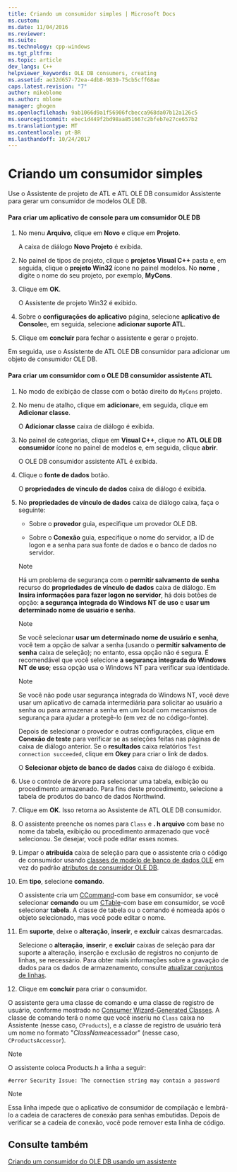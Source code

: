 ```yaml
---
title: Criando um consumidor simples | Microsoft Docs
ms.custom: 
ms.date: 11/04/2016
ms.reviewer: 
ms.suite: 
ms.technology: cpp-windows
ms.tgt_pltfrm: 
ms.topic: article
dev_langs: C++
helpviewer_keywords: OLE DB consumers, creating
ms.assetid: ae32d657-72ea-4db8-9839-75cb5cff68ae
caps.latest.revision: "7"
author: mikeblome
ms.author: mblome
manager: ghogen
ms.openlocfilehash: 9ab1066d9a1f56906fcbecca968da07b12a126c5
ms.sourcegitcommit: ebec1d449f2bd98aa851667c2bfeb7e27ce657b2
ms.translationtype: MT
ms.contentlocale: pt-BR
ms.lasthandoff: 10/24/2017
---
```

# <a name="creating-a-simple-consumer"></a>Criando um consumidor simples
Use o Assistente de projeto de ATL e ATL OLE DB consumidor Assistente para gerar um consumidor de modelos OLE DB.  
  
#### <a name="to-create-a-console-application-for-an-ole-db-consumer"></a>Para criar um aplicativo de console para um consumidor OLE DB  
  
1.  No menu **Arquivo**, clique em **Novo** e clique em **Projeto**.  
  
     A caixa de diálogo **Novo Projeto** é exibida.  
  
2.  No painel de tipos de projeto, clique o **projetos Visual C++** pasta e, em seguida, clique o **projeto Win32** ícone no painel modelos. No **nome** , digite o nome do seu projeto, por exemplo, **MyCons**.  
  
3.  Clique em **OK**.  
  
     O Assistente de projeto Win32 é exibido.  
  
4.  Sobre o **configurações do aplicativo** página, selecione **aplicativo de Console**e, em seguida, selecione **adicionar suporte ATL**.  
  
5.  Clique em **concluir** para fechar o assistente e gerar o projeto.  
  
 Em seguida, use o Assistente de ATL OLE DB consumidor para adicionar um objeto de consumidor OLE DB.  
  
#### <a name="to-create-a-consumer-with-the-atl-ole-db-consumer-wizard"></a>Para criar um consumidor com o OLE DB consumidor assistente ATL  
  
1.  No modo de exibição de classe com o botão direito do `MyCons` projeto.  
  
2.  No menu de atalho, clique em **adicionar**e, em seguida, clique em **Adicionar classe**.  
  
     O **Adicionar classe** caixa de diálogo é exibida.  
  
3.  No painel de categorias, clique em **Visual C++**, clique no **ATL OLE DB consumidor** ícone no painel de modelos e, em seguida, clique **abrir**.  
  
     O OLE DB consumidor assistente ATL é exibida.  
  
4.  Clique o **fonte de dados** botão.  
  
     O **propriedades de vínculo de dados** caixa de diálogo é exibida.  
  
5.  No **propriedades de vínculo de dados** caixa de diálogo caixa, faça o seguinte:  
  
    -   Sobre o **provedor** guia, especifique um provedor OLE DB.  
  
    -   Sobre o **Conexão** guia, especifique o nome do servidor, a ID de logon e a senha para sua fonte de dados e o banco de dados no servidor.  
  
    > [!NOTE]
    >  Há um problema de segurança com o **permitir salvamento de senha** recurso do **propriedades de vínculo de dados** caixa de diálogo. Em **Insira informações para fazer logon no servidor**, há dois botões de opção: **a segurança integrada do Windows NT de uso** e **usar um determinado nome de usuário e senha**.  
  
    > [!NOTE]
    >  Se você selecionar **usar um determinado nome de usuário e senha**, você tem a opção de salvar a senha (usando o **permitir salvamento de senha** caixa de seleção); no entanto, essa opção não é segura. É recomendável que você selecione **a segurança integrada do Windows NT de uso**; essa opção usa o Windows NT para verificar sua identidade.  
  
    > [!NOTE]
    >  Se você não pode usar segurança integrada do Windows NT, você deve usar um aplicativo de camada intermediária para solicitar ao usuário a senha ou para armazenar a senha em um local com mecanismos de segurança para ajudar a protegê-lo (em vez de no código-fonte).  
  
     Depois de selecionar o provedor e outras configurações, clique em **Conexão de teste** para verificar se as seleções feitas nas páginas de caixa de diálogo anterior. Se o **resultados** caixa relatórios `Test connection succeeded`, clique em **Okey** para criar o link de dados.  
  
     O **Selecionar objeto de banco de dados** caixa de diálogo é exibida.  
  
6.  Use o controle de árvore para selecionar uma tabela, exibição ou procedimento armazenado. Para fins deste procedimento, selecione a tabela de produtos do banco de dados Northwind.  
  
7.  Clique em **OK**. Isso retorna ao Assistente de ATL OLE DB consumidor.  
  
8.  O assistente preenche os nomes para `Class` e **. h arquivo** com base no nome da tabela, exibição ou procedimento armazenado que você selecionou. Se desejar, você pode editar esses nomes.  
  
9. Limpar o **atribuída** caixa de seleção para que o assistente cria o código de consumidor usando [classes de modelo de banco de dados OLE](../../data/oledb/ole-db-consumer-templates-reference.md) em vez do padrão [atributos de consumidor OLE DB](../../windows/ole-db-consumer-attributes.md).  
  
10. Em **tipo**, selecione **comando**.  
  
     O assistente cria um [CCommand](../../data/oledb/ccommand-class.md)-com base em consumidor, se você selecionar **comando** ou um [CTable](../../data/oledb/ctable-class.md)-com base em consumidor, se você selecionar **tabela**. A classe de tabela ou o comando é nomeada após o objeto selecionado, mas você pode editar o nome.  
  
11. Em **suporte**, deixe o **alteração**, **inserir**, e **excluir** caixas desmarcadas.  
  
     Selecione o **alteração**, **inserir**, e **excluir** caixas de seleção para dar suporte a alteração, inserção e exclusão de registros no conjunto de linhas, se necessário. Para obter mais informações sobre a gravação de dados para os dados de armazenamento, consulte [atualizar conjuntos de linhas](../../data/oledb/updating-rowsets.md).  
  
12. Clique em **concluir** para criar o consumidor.  
  
 O assistente gera uma classe de comando e uma classe de registro de usuário, conforme mostrado no [Consumer Wizard-Generated Classes](../../data/oledb/consumer-wizard-generated-classes.md). A classe de comando terá o nome que você inseriu no `Class` caixa no Assistente (nesse caso, `CProducts`), e a classe de registro de usuário terá um nome no formato "*ClassName*acessador" (nesse caso, `CProductsAccessor`).  
  
> [!NOTE]
>  O assistente coloca Products.h a linha a seguir:  
  
```  
#error Security Issue: The connection string may contain a password  
```  
  
> [!NOTE]
>  Essa linha impede que o aplicativo de consumidor de compilação e lembrá-lo a cadeia de caracteres de conexão para senhas embutidas. Depois de verificar se a cadeia de conexão, você pode remover esta linha de código.  
  
## <a name="see-also"></a>Consulte também  
 [Criando um consumidor do OLE DB usando um assistente](../../data/oledb/creating-an-ole-db-consumer-using-a-wizard.md)